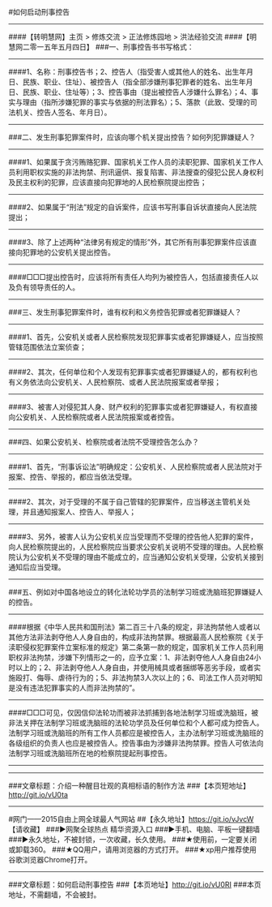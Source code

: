 #如何启动刑事控告
***
####【转明慧网】主页 > 修炼交流 > 正法修炼园地 > 洪法经验交流
####【明慧网二零一五年五月四日】
###一、刑事控告书书写格式：
***
####1、名称：刑事控告书；2、控告人（指受害人或其他人的姓名、出生年月日、民族、职业、住址）、被控告人（指全部涉嫌刑事犯罪者的姓名、出生年月日、民族、职业、住址等）；3、控告事由（提出被控告人涉嫌什么罪名）；4、事实与理由（指所涉嫌犯罪的事实与依据的刑法罪名）；5、落款（此致、受理的司法机关、控告人签名、年月日）。
***
###二、发生刑事犯罪案件时，应该向哪个机关提出控告？如何列犯罪嫌疑人？
***
####1、如果属于贪污贿赂犯罪、国家机关工作人员的渎职犯罪、国家机关工作人员利用职权实施的非法拘禁、刑讯逼供、报复陷害、非法搜查的侵犯公民人身权利及民主权利的犯罪，应该直接向犯罪地的人民检察院提出控告；
***
####2、如果属于“刑法”规定的自诉案件，应该书写刑事自诉状直接向人民法院提出；
***
####3、除了上述两种“法律另有规定的情形”外，其它所有刑事犯罪案件应该直接向犯罪地的公安机关提出控告。
***
####□□□提出控告时，应该将所有责任人均列为被控告人，包括直接责任人以及负有领导责任的人。
***
###三、发生刑事犯罪案件时，谁有权利和义务控告犯罪或者犯罪嫌疑人？
***
####1、首先，公安机关或者人民检察院发现犯罪事实或者犯罪嫌疑人，应当按照管辖范围依法立案侦查；
***
####2、其次，任何单位和个人发现有犯罪事实或者犯罪嫌疑人的，都有权利也有义务依法向公安机关、人民检察院、或者人民法院报案或者举报；
***
####3、被害人对侵犯其人身、财产权利的犯罪事实或者犯罪嫌疑人，有权直接向公安机关、人民检察院或者人民法院报案或者控告。
***
###四、如果公安机关、检察院或者法院不受理控告怎么办？
*********
####1、首先，“刑事诉讼法”明确规定：公安机关、人民检察院或者人民法院对于报案、控告、举报的，都应当依法受理。
******
####2、其次，对于受理的不属于自己管辖的犯罪案件，应当移送主管机关处理，并且通知报案人、控告人、举报人；
***
####3、另外，被害人认为公安机关应当受理而不受理的控告他人犯罪的案件，向人民检察院提出的，人民检察院应当要求公安机关说明不受理的理由。人民检察院认为公安机关不受理的理由不能成立的，应当通知公安机关受理，公安机关接到通知后应当受理。
*********
###五、例如对中国各地设立的转化法轮功学员的法制学习班或洗脑班犯罪嫌疑人的控告。
******
####根据《中华人民共和国刑法》第二百三十八条的规定，非法拘禁他人或者以其他方法非法剥夺他人人身自由的，构成非法拘禁罪。根据最高人民检察院《关于渎职侵权犯罪案件立案标准的规定》第二条第一款的规定，国家机关工作人员利用职权非法拘禁，涉嫌下列情形之一的，应予立案：1、非法剥夺他人人身自由24小时以上的；2、非法剥夺他人人身自由，并使用械具或者捆绑等恶劣手段，或者实施殴打、侮辱、虐待行为的；5、非法拘禁3人次以上的；6、司法工作人员对明知是没有违法犯罪事实的人而非法拘禁的”。
***
####□□□可见，仅因信仰法轮功而被非法抓捕到各地法制学习班或洗脑班，被非法关押在法制学习班或洗脑班的法轮功学员及任何单位和个人都可成为控告人。法制学习班或洗脑班的所有工作人员都应是被控告人，主办法制学习班或洗脑班的各级组织的负责人也应是被控告人。控告事由为涉嫌非法拘禁罪。控告人可依法向法制学习班或洗脑班所在地的检察院提起刑事控告。
***
***
###文章标题：介绍一种醒目壮观的真相标语的制作方法
###【本页短地址】http://git.io/vU0ta
***
#网门——2015自由上网全球最人气网站
##【永久地址】https://git.io/vJvcW 【请收藏】
###►网聚全球热点 精华资源入口
###►手机、电脑、平板一键翻墙
###►永久地址，不被封锁，一次收藏，长久使用。
###★使用前，一定要关闭或卸载360。
###★QQ用户，请用浏览器的方式打开。
###★xp用户推荐使用谷歌浏览器Chrome打开。
***
###文章标题：如何启动刑事控告
###【本页地址】http://git.io/vU0RI
###本页地址，不需翻墙，不会被封。
